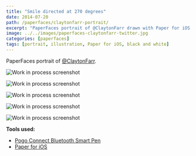 ```yaml
---
title: "Smile directed at 270 degrees"
date: 2014-07-20
path: /paperfaces/claytonfarr-portrait/
excerpt: "PaperFaces portrait of @ClaytonFarr drawn with Paper for iOS on an iPad."
image: ../../images/paperfaces-claytonfarr-twitter.jpg
categories: [paperfaces]
tags: [portrait, illustration, Paper for iOS, black and white]
---
```


PaperFaces portrait of [@ClaytonFarr](https://twitter.com/claytonfarr).

![Work in process screenshot](../../images/paperfaces-claytonfarr-process-1-lg.jpg)

![Work in process screenshot](../../images/paperfaces-claytonfarr-process-2-lg.jpg)

![Work in process screenshot](../../images/paperfaces-claytonfarr-process-3-lg.jpg)

![Work in process screenshot](../../images/paperfaces-claytonfarr-process-4-lg.jpg)

![Work in process screenshot](../../images/paperfaces-claytonfarr-process-5-lg.jpg)

**Tools used:**

- [Pogo Connect Bluetooth Smart Pen](https://www.amazon.com/gp/product/B009K448L4/ref=as_li_ss_tl?ie=UTF8&camp=1789&creative=390957&creativeASIN=B009K448L4&linkCode=as2&tag=mademist-20)
- [Paper for iOS](https://paper.bywetransfer.com/)
